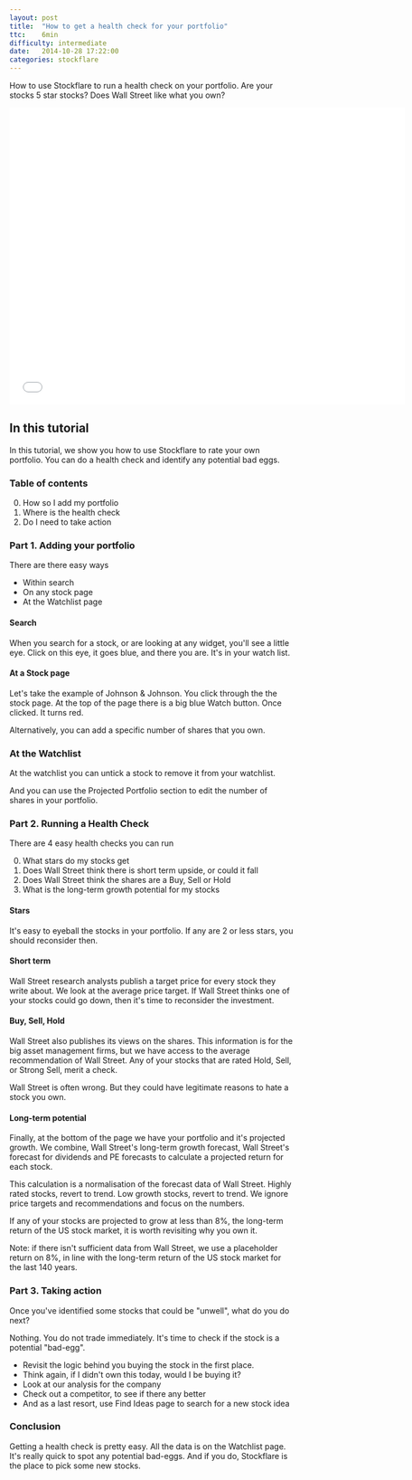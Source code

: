 ```yaml
---
layout: post
title:  "How to get a health check for your portfolio"
ttc:    6min
difficulty: intermediate
date:   2014-10-28 17:22:00
categories: stockflare
---
```

How to use Stockflare to run a health check on your portfolio. Are your stocks 5 star stocks? Does Wall Street like what you own?

<iframe width="700" height="525" src="//www.youtube.com/embed/LlouywIfOrc" frameborder="0" allowfullscreen></iframe>

## In this tutorial

In this tutorial, we show you how to use Stockflare to rate your own portfolio. You can do a health check and identify any potential bad eggs.

### Table of contents

0. How so I add my portfolio
0. Where is the health check
0. Do I need to take action 

### Part 1. Adding your portfolio

There are there easy ways

* Within search
* On any stock page
* At the Watchlist page

#### Search

When you search for a stock, or are looking at any widget, you'll see a little eye. Click on this eye, it goes blue, and there you are. It's in your watch list.

#### At a Stock page

Let's take the example of Johnson & Johnson. You click through the the stock page. At the top of the page there is a big blue Watch button. Once clicked. It turns red.

Alternatively, you can add a specific number of shares that you own.

### At the Watchlist

At the watchlist you can untick a stock to remove it from your watchlist. 

And you can use the Projected Portfolio section to edit the number of shares in your portfolio.

### Part 2. Running a Health Check

There are 4 easy health checks you can run

0. What stars do my stocks get
0. Does Wall Street think there is short term upside, or could it fall
0. Does Wall Street think the shares are a Buy, Sell or Hold
0. What is the long-term growth potential for my stocks
 
#### Stars

It's easy to eyeball the stocks in your portfolio. If any are 2 or less stars, you should reconsider then.

#### Short term

Wall Street research analysts publish a target price for every stock they write about. We look at the average price target. If Wall Street thinks one of your stocks could go down, then it's time to reconsider the investment.

#### Buy, Sell, Hold

Wall Street also publishes its views on the shares. This information is for the big asset management firms, but we have access to the average recommendation of Wall Street. Any of your stocks that are rated  Hold, Sell, or Strong Sell, merit a check. 

Wall Street is often wrong. But they could have legitimate reasons to hate a stock you own.

#### Long-term potential

Finally, at the bottom of the page we have your portfolio and it's projected growth. We combine, Wall Street's long-term growth forecast, Wall Street's forecast for dividends and PE forecasts to calculate a projected return for each stock. 

This calculation is a normalisation of the forecast data of Wall Street. Highly rated stocks, revert to trend. Low growth stocks, revert to trend. We ignore price targets and recommendations and focus on the numbers.

If any of your stocks are projected to grow at less than 8%, the long-term return of the US stock market, it is worth revisiting why you own it.

Note: if there isn't sufficient data from Wall Street, we use a placeholder return on 8%, in line with the long-term return of the US stock market for the last 140 years.

### Part 3. Taking action

Once you've identified some stocks that could be "unwell", what do you do next?

Nothing. You do not trade immediately. It's time to check if the stock is a potential "bad-egg". 

* Revisit the logic behind you buying the stock in the first place.
* Think again, if I didn't own this today, would I be buying it?
* Look at our analysis for the company
* Check out a competitor, to see if there any better
* And as a last resort, use Find Ideas page to search for a new stock idea

### Conclusion

Getting a health check is pretty easy. All the data is on the Watchlist page. It's really quick to spot any potential bad-eggs. And if you do, Stockflare is the place to pick some new stocks.
